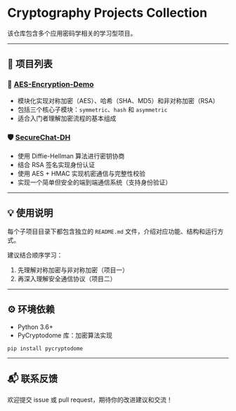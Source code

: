# Cryptography Projects Collection

该仓库包含多个应用密码学相关的学习型项目。

---

## 📂 项目列表

### 🔐 [AES-Encryption-Demo](./AES-Encryption-Demo/README.md)

- 模块化实现对称加密（AES）、哈希（SHA、MD5）和非对称加密（RSA）
- 包括三个核心子模块：`symmetric`、`hash` 和 `asymmetric`
- 适合入门者理解加密流程的基本组成

### 🛡️ [SecureChat-DH](./SecureChat-DH/README.md)

- 使用 Diffie-Hellman 算法进行密钥协商
- 结合 RSA 签名实现身份认证
- 使用 AES + HMAC 实现机密通信与完整性校验
- 实现一个简单但安全的端到端通信系统（支持身份验证）

---

## 💡 使用说明

每个子项目目录下都包含独立的 `README.md` 文件，介绍对应功能、结构和运行方式。

建议结合顺序学习：

1. 先理解对称加密与非对称加密（项目一）
2. 再深入理解安全通信协议（项目二）

---

## ⚙️ 环境依赖

- Python 3.6+
- PyCryptodome 库：加密算法实现

```bash
pip install pycryptodome
```

---

## 📬 联系反馈

欢迎提交 issue 或 pull request，期待你的改进建议和交流！
